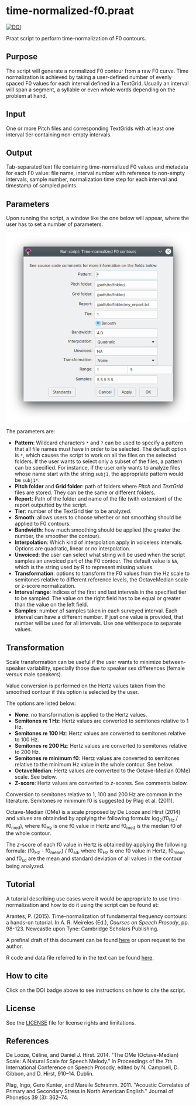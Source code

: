 # time-normalized-f0.praat

[![DOI](https://zenodo.org/badge/129159380.svg)](https://zenodo.org/badge/latestdoi/129159380)

Praat script to perform time-normalization of F0 contours.

## Purpose

The script will generate a normalized F0 contour from a raw F0 curve. Time normalization is achieved by taking a user-defined number of evenly spaced F0 values for each interval defined in a TextGrid. Usually an interval will span a segment, a syllable or even whole words depending on the problem at hand.

## Input

One or more Pitch files and corresponding TextGrids with at least one interval tier containing non-empty intervals.

## Output

Tab-separated text file containing time-normalized F0 values and metadata for each F0 value: file name, interval number with reference to non-empty intervals, sample number, normalization time step for each interval and timestamp of sampled points.

## Parameters

Upon running the script, a window like the one below will appear, where the user has to set a number of parameters.

![Script GUI](figs/script-gui.png)

The parameters are:

- **Pattern**: Wildcard characters `*` and `?` can be used to specify a pattern that all file names must have in order to be selected. The default option is `*`, which causes the script to work on all the files on the selected folders. If the user wants to select only a subset of the files, a pattern can be specified. For instance, if the user only wants to analyze files whose name start with the string `subj1`, the appropriate pattern would be `subj1*`.
- **Pitch folder** and **Grid folder**: path of folders where *Pitch* and *TextGrid* files are stored. They can be the same or different folders.
- **Report**: Path of the folder and name of the file (with extension) of the report outputted by the script.
- **Tier**: number of the TextGrid tier to be analyzed.
- **Smooth**: allows users to choose whether or not smoothing should be applied to F0 contours.
- **Bandwidth**: how much smoothing should be applied (the greater the number, the smoother the contour).
- **Interpolation**: Which kind of interpolation apply in voiceless intervals. Options are quadratic, linear or no interpolation.
- **Unvoiced**: the user can select what string will be used when the script samples an unvoiced part of the F0 contour. The default value is `NA`, which is the string used by R to represent missing values.
- **Transformation**: options to transform the F0 values from the Hz scale to semitones relative to different reference levels, the OctaveMedian scale or z-score normalization. 
- **Interval range**: indices of the first and last intervals in the specified tier to be sampled. The value on the right field has to be equal or greater than the value on the left field.
- **Samples**: number of samples taken in each surveyed interval. Each interval can have a different number. If just one value is provided, that number will be used for all intervals. Use one whitespace to separate values.

## Transformation

Scale transformation can be useful if the user wants to minimize between-speaker variability, specially those due to speaker sex differences (female versus male speakers).

Value conversion is performed on the Hertz values taken from the smoothed contour if this option is selected by the user.

The options are listed below:

- **None**: no transformation is applied to the Hertz values.
- **Semitones re 1 Hz**: Hertz values are converted to semitones relative to 1 Hz.
- **Semitones re 100 Hz**: Hertz values are converted to semitones relative to 100 Hz.
- **Semitones re 200 Hz**: Hertz values are converted to semitones relative to 200 Hz.
- **Semitones re minimum f0**: Hertz values are converted to semitones relative to the minimum Hz value in the whole contour. See below.
- **OctaveMedian**: Hertz values are converted to the Octave-Median (OMe) scale. See below.
- **Z-score**: Hertz values are converted to _z_-scores. See comments below.

Conversion to semitones relative to 1, 100 and 200 Hz are common in the literature. Semitones re minimum f0 is suggested by Plag et al. (2011).

Octave-Median (OMe) is a scale proposed by De Looze and Hirst (2014) and values are obtainded by applying the following formula: log<sub>2</sub>(f0<sub>Hz</sub> / f0<sub>med</sub>), where f0<sub>Hz</sub> is one f0 value in Hertz and f0<sub>med</sub> is the median f0 of the whole contour.

The _z_-score of each f0 value in Hertz is obtained by applying the following formula: (f0<sub>Hz</sub> - f0<sub>mean</sub>) / f0<sub>sd</sub>, where f0<sub>Hz</sub> is one f0 value in Hertz, f0<sub>mean</sub> and f0<sub>sd</sub>  are the mean and standard deviation of all values in the contour being analyzed.

## Tutorial

A tutorial describing use cases were it would be appropriate to use time-normalization and how to do it using the script can be found at:

Arantes, P. (2015). Time-normalization of fundamental frequency contours: a hands-on tutorial. In A. R. Meireles (Ed.), *Courses on Speech Prosody*, pp. 98-123. Newcastle upon Tyne: Cambridge Scholars Publishing.

A prefinal draft of this document can be found [here](https://www.researchgate.net/publication/281595102_Time-normalization_of_fundamental_frequency_contours_a_hands-on_tutorial) or upon request to the author.

R code and data file referred to in the text can be found [here](case-study/).

## How to cite

Click on the DOI badge above to see instructions on how to cite the script.

## License

See the [LICENSE](LICENSE.md) file for license rights and limitations.

## References

De Looze, Céline, and Daniel J. Hirst. 2014. "The OMe (Octave-Median) Scale: A Natural Scale for Speech Melody." In Proceedings of the 7th International Conference on Speech Prosody, edited by N. Campbell, D. Gibbon, and D. Hirst, 910–14. Dublin.

Plag, Ingo, Gero Kunter, and Mareile Schramm. 2011. "Acoustic Correlates of Primary and Secondary Stress in North American English." Journal of Phonetics 39 (3): 362–74.
